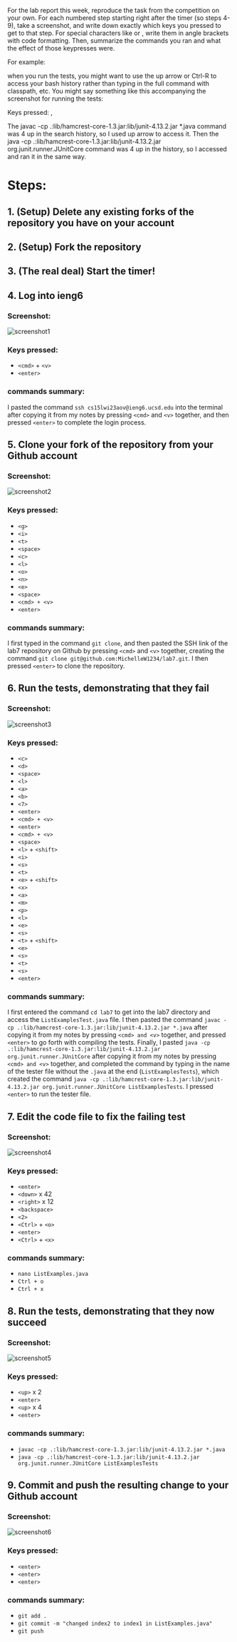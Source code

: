 For the lab report this week, reproduce the task from the competition on your own. 
For each numbered step starting right after the timer (so steps 4-9), take a screenshot, 
and write down exactly which keys you pressed to get to that step. 
For special characters like <enter> or <tab>, write them in angle brackets with code formatting. 
Then, summarize the commands you ran and what the effect of those keypresses were.

For example:
  
when you run the tests, you might want to use the up arrow or Ctrl-R to access your bash history 
rather than typing in the full command with classpath, etc. 
You might say something like this accompanying the screenshot for running the tests:

Keys pressed: <up><up><up><up><enter>, <up><up><up><up><enter>

The javac -cp .:lib/hamcrest-core-1.3.jar:lib/junit-4.13.2.jar *.java command was 4 up in the search history, 
so I used up arrow to access it. 
Then the java -cp .:lib/hamcrest-core-1.3.jar:lib/junit-4.13.2.jar org.junit.runner.JUnitCore command was 4 up in the history, 
so I accessed and ran it in the same way.
  
# Steps:
## 1. (Setup) Delete any existing forks of the repository you have on your account
## 2. (Setup) Fork the repository
## 3. (The real deal) Start the timer!
## 4. Log into ieng6

### Screenshot:
  
![screenshot1](https://user-images.githubusercontent.com/122498397/221346142-69f347a0-6d32-437b-bdb4-53af398090b6.jpg)

### Keys pressed:
- `<cmd>` + `<v>`
- `<enter>`

### commands summary:
I pasted the command `ssh cs15lwi23aov@ieng6.ucsd.edu` into the terminal after copying it from my notes by pressing `<cmd>` and `<v>` together, and then pressed `<enter>` to complete the login process.

## 5. Clone your fork of the repository from your Github account

### Screenshot:
  
![screenshot2](https://user-images.githubusercontent.com/122498397/221346153-5f94be46-437d-4056-8fd2-fa3eff27f6f0.jpg)

### Keys pressed:
- `<g>`
- `<i>`
- `<t>`
- `<space>`
- `<c>`
- `<l>`
- `<o>`
- `<n>`
- `<e>`
- `<space>`
- `<cmd> + <v>`
- `<enter>`

### commands summary:
I first typed in the command `git clone`, and then pasted the SSH link of the lab7 repository on Github by pressing `<cmd>` and `<v>` together, creating the command `git clone git@github.com:MichelleW1234/lab7.git`. I then pressed `<enter>` to clone the repository. 
  
## 6. Run the tests, demonstrating that they fail
  
### Screenshot:
  
![screenshot3](https://user-images.githubusercontent.com/122498397/221346185-7157452a-2470-4c76-a024-1c004df69b22.jpg)

### Keys pressed:
- `<c>`
- `<d>`
- `<space>`
- `<l>`
- `<a>`
- `<b>`
- `<7>`
- `<enter>`
- `<cmd> + <v>`
- `<enter>`
- `<cmd> + <v>`
- `<space>`
- `<l>` + `<shift>`
- `<i>`
- `<s>`
- `<t>`
- `<e>` + `<shift>`
- `<x>`
- `<a>`
- `<m>`
- `<p>`
- `<l>`
- `<e>`
- `<s>`
- `<t>` + `<shift>`
- `<e>`
- `<s>`
- `<t>`
- `<s>`
- `<enter>`

### commands summary:
I first entered the command `cd lab7` to get into the lab7 directory and access the `ListExamplesTest.java` file. I then pasted the command `javac -cp .:lib/hamcrest-core-1.3.jar:lib/junit-4.13.2.jar *.java` after copying it from my notes by pressing `<cmd> and <v>` together, and pressed `<enter>` to go forth with compiling the tests. Finally, I pasted `java -cp .:lib/hamcrest-core-1.3.jar:lib/junit-4.13.2.jar org.junit.runner.JUnitCore` after copying it from my notes by pressing `<cmd> and <v>` together, and completed the command by typing in the name of the tester file without the `.java` at the end (`ListExamplesTests`), which created the command `java -cp .:lib/hamcrest-core-1.3.jar:lib/junit-4.13.2.jar org.junit.runner.JUnitCore ListExamplesTests`. I pressed `<enter>` to run the tester file. 
  
## 7. Edit the code file to fix the failing test
  
### Screenshot:
  
![screenshot4](https://user-images.githubusercontent.com/122498397/221346201-ab6f350b-2083-4519-84e1-2a7fa7c8ec77.jpg)

### Keys pressed:
- `<enter>`
- `<down>` x 42
- `<right>` x 12
- `<backspace>`
- `<2>`
- `<Ctrl>` + `<o>`
- `<enter>`
- `<Ctrl>` + `<x>`

### commands summary:
- `nano ListExamples.java`
- `Ctrl + o`
- `Ctrl + x`
  
## 8. Run the tests, demonstrating that they now succeed
  
### Screenshot:
  
![screenshot5](https://user-images.githubusercontent.com/122498397/221346217-857b592e-43de-474a-b9a8-f598fbcab611.jpg)

### Keys pressed:
- `<up>` x 2
- `<enter>`
- `<up>` x 4
- `<enter>`

### commands summary:
- `javac -cp .:lib/hamcrest-core-1.3.jar:lib/junit-4.13.2.jar *.java`
- `java -cp .:lib/hamcrest-core-1.3.jar:lib/junit-4.13.2.jar org.junit.runner.JUnitCore ListExamplesTests`
  
## 9. Commit and push the resulting change to your Github account
  
### Screenshot:
  
![screenshot6](https://user-images.githubusercontent.com/122498397/221346231-666db3c5-f3ad-42b5-a3bc-33dc504e203e.jpg)

### Keys pressed:
- `<enter>`
- `<enter>`
- `<enter>`

### commands summary:
- `git add .`
- `git commit -m "changed index2 to index1 in ListExamples.java"`
- `git push`
 
  
